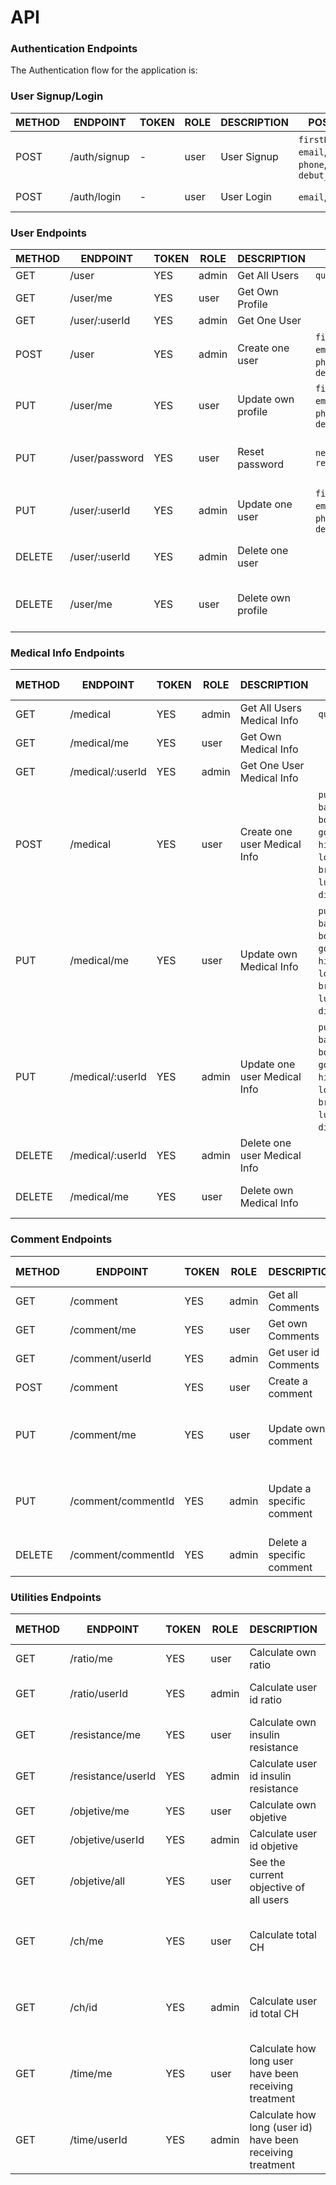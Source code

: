 # API

### Authentication Endpoints

The Authentication flow for the application is:

### User Signup/Login

METHOD | ENDPOINT         | TOKEN | ROLE | DESCRIPTION              | POST PARAMS                                     | RETURNS
-------|------------------|-------|------|--------------------|-------------------------------------------------|--------------------
POST   | /auth/signup     | -     | user | User Signup              | `firstName`,`lastName`, `email`, `password`, `phone`, `birth_Date` , `debut_date`  | { token: `token` }
POST   | /auth/login      | -     | user | User Login               | `email`, `password`                             | { token: `token` }

### User Endpoints

METHOD | ENDPOINT         | TOKEN | ROLE | DESCRIPTION              | POST PARAMS                                     | RETURNS
-------|------------------|-------|------|--------------------------|-------------------------------------------------|--------------------
GET    | /user            | YES   | admin | Get All Users            |  `query params`                            | [{user}]
GET    | /user/me    | YES   | user | Get Own Profile          |                                                |  {user}
GET    | /user/:userId        | YES   | admin | Get One User             |                                             |  {user}
POST   | /user            | YES   | admin | Create one user         |`firstName`,`lastName`, `email`, `password`, `phone`, `birth_Date` , `debut_date` | {user}
PUT    | /user/me    | YES   | user | Update own profile       |`firstName`,`lastName`, `email`, `password`, `phone`, `birth_Date` , `debut_date` | {message: 'Profile updated'}
PUT    | /user/password   | YES   | user  | Reset password          | `newPassword` `repeatPassword`                                    | { message: 'Password updated }
PUT    | /user/:userId       | YES   | admin | Update one user         |  `firstName`,`lastName`, `email`, `password`, `phone`, `birth_Date` , `debut_date` | {message: 'User updated'
DELETE | /user/:userId      | YES   | admin | Delete one user         |                                                   | {message: 'User deleted'}
DELETE | /user/me   | YES   | user | Delete own profile       |                                                    | { message: 'Profile deleted' }

### Medical Info Endpoints

METHOD | ENDPOINT         | TOKEN | ROLE | DESCRIPTION              | POST PARAMS                                     | RETURNS
-------|------------------|-------|------|--------------------------|-------------------------------------------------|--------------------
GET    | /medical     | YES   | admin | Get All Users Medical Info           |  `query params`                          | [{medical_info}]
GET    | /medical/me   | YES   | user | Get Own Medical Info         |                                                |  {medical_info}
GET    | /medical/:userId        | YES   | admin | Get One User Medical Info            |                                             |  {medical_info}
POST   | /medical            | YES   | user | Create one user Medical Info        |`pump_model`, `basal_insulin`, `bolus_insulin`, `good_sv`, `high_sv`, `low_sv` , `breakfast`, `luch`, `snack`, `dinner`, `extra` | {medical_info}
PUT    | /medical/me    | YES   | user | Update own Medical Info       |`pump_model`, `basal_insulin`, `bolus_insulin`, `good_sv`, `high_sv`, `low_sv` , `breakfast`, `luch`, `snack`, `dinner`, `extra`| {message: 'Medical info updated'}
PUT    | /medical/:userId       | YES   | admin | Update one user Medical Info       |`pump_model`, `basal_insulin`, `bolus_insulin`, `good_sv`, `high_sv`, `low_sv` , `breakfast`, `luch`, `snack`, `dinner`, `extra` | {message: 'Medical_info updated'
DELETE | /medical/:userId      | YES   | admin | Delete one user Medical Info       |                                                   | {message: 'Medical_info deleted'}
DELETE | /medical/me    | YES   | user | Delete own Medical Info       |                                                    | { message: 'Medical_info deleted' }

### Comment Endpoints

METHOD | ENDPOINT         | TOKEN | ROLE | DESCRIPTION              | POST PARAMS                                     | RETURNS
-------|------------------|-------|------|--------------------|-------------------------------------------------|--------------------
GET   | /comment     | YES     | admin | Get all Comments              |  `query params`  | [{comments}]
GET   | /comment/me     | YES      | user | Get own Comments               |                            | [{comments}]
GET   | /comment/userId     | YES      | admin | Get user id Comments               |                            | [{comments}]
POST   | /comment     | YES      | user | Create a comment              |  | {comment}
PUT   | /comment/me    | YES      | user | Update own comment              |                            | {message: 'Your comment have been updated'}
PUT   | /comment/commentId    | YES      | admin | Update a specific comment              |                            | {message: 'The comment have been updated'}
DELETE   | /comment/commentId     | YES      | admin | Delete a specific comment             |                            | {message: 'Comment deleted'}

### Utilities Endpoints

METHOD | ENDPOINT         | TOKEN | ROLE | DESCRIPTION              | POST PARAMS                                     | RETURNS
-------|------------------|-------|------|--------------------------|-------------------------------------------------|--------------------
GET    | /ratio/me            | YES   | user | Calculate own ratio          |                             | { message: "Your ratio is:" }
GET    | /ratio/userId    | YES   | admin | Calculate user id ratio          |                                            | { message: "User id ratio is:" }
GET    | /resistance/me       | YES   | user | Calculate own insulin resistance          |                                            | { message: "Your insulin resistance is:" }
GET    | /resistance/userId    | YES   | admin | Calculate user id insulin resistance   |                                            |  { message: "User id insulin resistance is:" }
GET    | /objetive/me            | YES   | user | Calculate own objetive          |                             | { message: + Objetive Image }
GET    | /objetive/userId    | YES   | admin | Calculate user id objetive         |                                            | { message: + Objetive Image }
GET    | /objetive/all            | YES   | user | See the current objective of all users          |                             | [{user_objetive}]
GET    | /ch/me            | YES   | user | Calculate total CH          |                             | { message: "The carbohydrates you have consumed are:" }
GET    | /ch/id    | YES   | admin | Calculate user id total CH          |                                            | { message: "The carbohydrates user id have consumed are:" }
GET    | /time/me            | YES   | user | Calculate how long user have been receiving treatment         |                             | { message: "You have been receiving treatment for:" }
GET    | /time/userId    | YES   | admin | Calculate how long (user id) have been receiving treatment|                                            | { message: "User id have been receiving treatment for:" }


